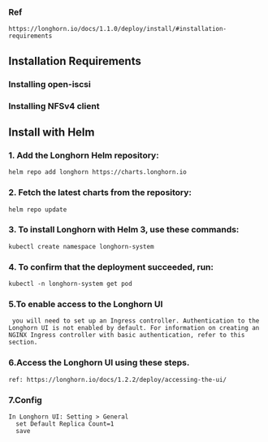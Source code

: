 ### Ref
```
https://longhorn.io/docs/1.1.0/deploy/install/#installation-requirements
```

## Installation Requirements
### Installing open-iscsi
### Installing NFSv4 client

## Install with Helm

### 1. Add the Longhorn Helm repository:
```
helm repo add longhorn https://charts.longhorn.io
```

### 2. Fetch the latest charts from the repository:
```
helm repo update
```

### 3. To install Longhorn with Helm 3, use these commands:
```
kubectl create namespace longhorn-system
```

### 4. To confirm that the deployment succeeded, run:
```
kubectl -n longhorn-system get pod
```

### 5.To enable access to the Longhorn UI
```
 you will need to set up an Ingress controller. Authentication to the Longhorn UI is not enabled by default. For information on creating an NGINX Ingress controller with basic authentication, refer to this section.
```

### 6.Access the Longhorn UI using these steps.
```
ref: https://longhorn.io/docs/1.2.2/deploy/accessing-the-ui/
```

### 7.Config
```
In Longhorn UI: Setting > General
  set Default Replica Count=1
  save
```

